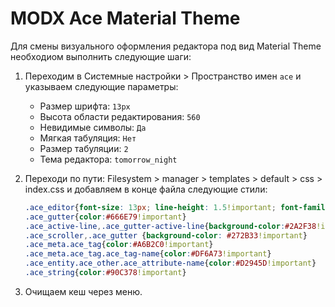 # MODX Ace Material Theme

Для смены визуального оформления редактора под вид Material Theme необходиом выполнить следующие шаги:

1. Переходим в Системные настройки > Пространство имен `ace` и указываем следующие параметры:

   - Размер шрифта: `13px`
   - Высота области редактирования: `560`
   - Невидимые символы: `Да`
   - Мягкая табуляция: `Нет`
   - Размер табуляции: `2`
   - Тема редактора: `tomorrow_night`

2. Переходи по пути: Filesystem > manager > templates > default > css > index.css и добавляем в конце файла следующие стили:

    ```css
    .ace_editor{font-size: 13px; line-height: 1.5!important; font-family: 'Menlo Regular', 'Consolas', 'source-code-pro', monospace!important}
    .ace_gutter{color:#666E79!important}
    .ace_active-line,.ace_gutter-active-line{background-color:#2A2F38!important}
    .ace_scroller,.ace_gutter {background-color: #272B33!important}
    .ace_meta.ace_tag{color:#A6B2C0!important}
    .ace_meta.ace_tag.ace_tag-name{color:#DF6A73!important}
    .ace_entity.ace_other.ace_attribute-name{color:#D2945D!important}
    .ace_string{color:#90C378!important}
    ```

3. Очищаем кеш через меню.
